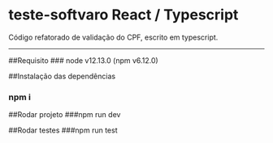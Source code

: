 <h1 align="left">teste-softvaro React / Typescript</h1>
<p align="left">Código refatorado de validação do CPF, escrito em typescript. </p>
<hr/>
##Requisito
### node v12.13.0 (npm v6.12.0)

##Instalação das dependências 
### npm i

##Rodar projeto
###npm run dev

##Rodar testes
###npm run test

